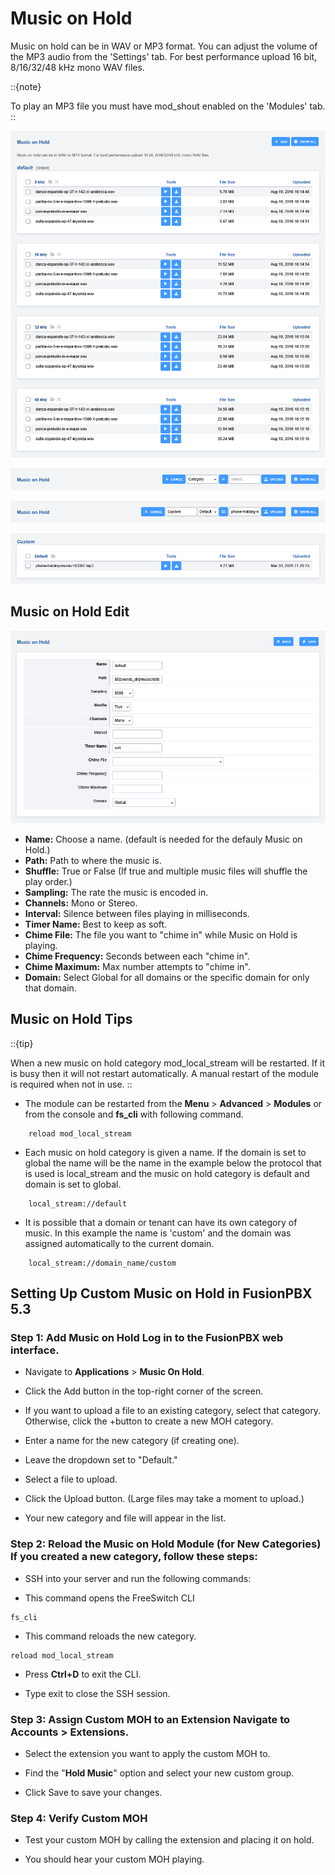 # Music on Hold

Music on hold can be in WAV or MP3 format. 
You can adjust the volume of the MP3 audio from the 'Settings' tab. For best performance upload 16 bit, 8/16/32/48 kHz mono WAV files.


::{note}

To play an MP3 file you must have mod_shout enabled on the 'Modules' tab. 
::

![image](../_static/images/applications/music_on_hold/fusionpbx_music_on_hold1.png)

![image](../_static/images/applications/music_on_hold/fusionpbx_music_on_hold2.png)

![image](../_static/images/applications/music_on_hold/fusionpbx_music_on_hold4.png)

![image](../_static/images/applications/music_on_hold/fusionpbx_music_on_hold5.png)

## Music on Hold Edit

![image](../_static/images/applications/music_on_hold/fusionpbx_music_on_hold6.png)

-   **Name:** Choose a name. (default is needed for the defauly Music on
    Hold.)
-   **Path:** Path to where the music is.
-   **Shuffle:** True or False (If true and multiple music files will
    shuffle the play order.)
-   **Sampling:** The rate the music is encoded in.
-   **Channels:** Mono or Stereo.
-   **Interval:** Silence between files playing in milliseconds.
-   **Timer Name:** Best to keep as soft.
-   **Chime File:** The file you want to \"chime in\" while Music on
    Hold is playing.
-   **Chime Frequency:** Seconds between each \"chime in\".
-   **Chime Maximum:** Max number attempts to \"chime in\".
-   **Domain:** Select Global for all domains or the specific domain for
    only that domain.

## Music on Hold Tips

::{tip}   

When a new music on hold category mod_local_stream will be restarted. If it is busy then it will not restart automatically. A manual restart of the         module is required when not in use.
::

-   The module can be restarted from the **Menu** > **Advanced** > **Modules** or from the console and **fs_cli** with following command.

```
    reload mod_local_stream
```

-   Each music on hold category is given a name. If the domain is set to global the name will be the name in the example below the protocol that is used is     local_stream and the music on hold category is default and domain is set to global.

```
    local_stream://default
```

-   It is possible that a domain or tenant can have its own category of music. In this example the name is 'custom' and the domain was assigned                 automatically to the current domain.

```
    local_stream://domain_name/custom
```

## Setting Up Custom Music on Hold in FusionPBX 5.3

### Step 1: Add Music on Hold​ Log in to the FusionPBX web interface.

- Navigate to **Applications** > **Music On Hold**.

- Click the Add button in the top-right corner of the screen.

- If you want to upload a file to an existing category, select that
category. Otherwise, click the +button to create a new MOH category.

- Enter a name for the new category (if creating one).

- Leave the dropdown set to "Default."

- Select a file to upload.

- Click the Upload button. (Large files may take a moment to upload.)

- Your new category and file will appear in the list.

### Step 2: Reload the Music on Hold Module (for New Categories)​ If you created a new category, follow these steps:

- SSH into your server and run the following commands:

- This command opens the FreeSwitch CLI

```
fs_cli
```

- This command reloads the new category.

```
reload mod_local_stream
```

- Press **Ctrl+D** to exit the CLI.

- Type exit to close the SSH session.

### Step 3: Assign Custom MOH to an Extension​ Navigate to Accounts \> Extensions.

- Select the extension you want to apply the custom MOH to.

- Find the "**Hold Music**" option and select your new custom group.

- Click Save to save your changes.

### Step 4: Verify Custom MOH​ 

- Test your custom MOH by calling the extension and placing it on hold.

- You should hear your custom MOH playing.
